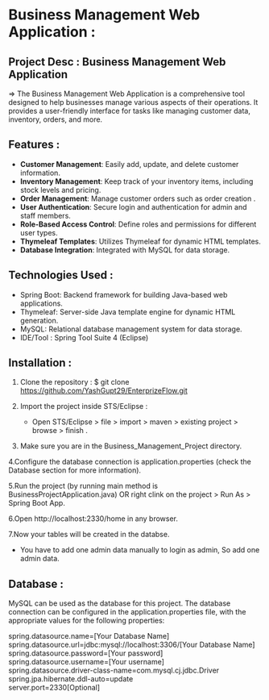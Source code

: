 # Business Management Web Application : <br>

## Project Desc : Business Management Web Application

=> The Business Management Web Application is a comprehensive tool designed to help businesses manage various aspects of their operations.
It provides a user-friendly interface for tasks like managing customer data, inventory, orders, and more.

## Features :

- **Customer Management**: Easily add, update, and delete customer information.
- **Inventory Management**: Keep track of your inventory items, including stock levels and pricing.
- **Order Management**: Manage customer orders such as order creation .
- **User Authentication**: Secure login and authentication for admin and staff members.
- **Role-Based Access Control**: Define roles and permissions for different user types.
- **Thymeleaf Templates**: Utilizes Thymeleaf for dynamic HTML templates.
- **Database Integration**: Integrated with MySQL for data storage.

## Technologies Used :

- Spring Boot: Backend framework for building Java-based web applications.
- Thymeleaf: Server-side Java template engine for dynamic HTML generation.
- MySQL: Relational database management system for data storage.
- IDE/Tool : Spring Tool Suite 4 (Eclipse)

## Installation :

1. Clone the repository : $ git clone https://github.com/YashGupt29/EnterprizeFlow.git <br>

2. Import the project inside STS/Eclipse : <br>
   - Open STS/Eclipse > file > import > maven > existing project > browse > finish . <br>
3. Make sure you are in the Business_Management_Project directory. <br>

4.Configure the database connection is application.properties (check the Database section for more information). <br>

5.Run the project (by running main method is BusinessProjectApplication.java) OR right clink on the project > Run As > Spring Boot App. <br>

6.Open http://localhost:2330/home in any browser. <br>

7.Now your tables will be created in the databse. <br>

- You have to add one admin data manually to login as admin, So add one admin data. <br>

## Database :

MySQL can be used as the database for this project.
The database connection can be configured in the application.properties file, with the appropriate values for the following properties: <br>

spring.datasource.name=[Your Database Name] <br>
spring.datasource.url=jdbc:mysql://localhost:3306/[Your Database Name] <br>
spring.datasource.password=[Your password] <br>
spring.datasource.username=[Your username] <br>
spring.datasource.driver-class-name=com.mysql.cj.jdbc.Driver <br>
spring.jpa.hibernate.ddl-auto=update <br>
server.port=2330[Optional] <br>
